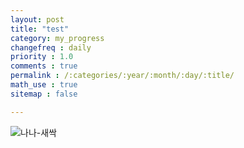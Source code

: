```yaml
---
layout: post
title: "test"
category: my_progress
changefreq : daily
priority : 1.0
comments : true
permalink : /:categories/:year/:month/:day/:title/
math_use : true
sitemap : false

---
```




![나나-새싹](https://user-images.githubusercontent.com/85778937/216975819-a1b01e59-b9f1-4f23-9b3c-8ae809b224dc.gif)
